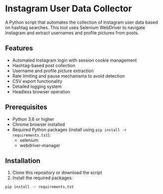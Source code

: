 # Instagram User Data Collector

A Python script that automates the collection of Instagram user data based on hashtag searches. This tool uses Selenium WebDriver to navigate Instagram and extract usernames and profile pictures from posts.

## Features

- Automated Instagram login with session cookie management
- Hashtag-based post collection
- Username and profile picture extraction
- Rate limiting and pause mechanisms to avoid detection
- CSV export functionality
- Detailed logging system
- Headless browser operation

## Prerequisites

- Python 3.6 or higher
- Chrome browser installed
- Required Python packages (install using `pip install -r requirements.txt`):
  - selenium
  - webdriver-manager

## Installation

1. Clone this repository or download the script
2. Install the required packages:
```bash
pip install -r requirements.txt
